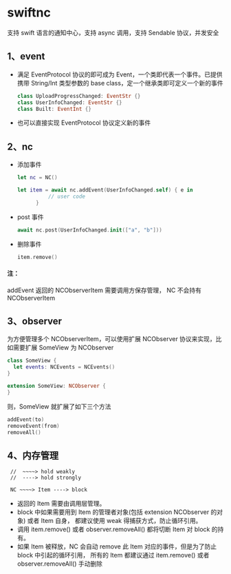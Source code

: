 # swiftnc
支持 swift 语言的通知中心，支持 async 调用，支持 Sendable 协议，并发安全

## 1、event
* 满足 EventProtocol 协议的即可成为 Event，一个类即代表一个事件。已提供携带 String/Int 类型参数的 base class，定一个继承类即可定义一个新的事件
	```swift
  class UploadProgressChanged: EventStr {}
  class UserInfoChanged: EventStr {}
  class Built: EventInt {}
  ```
  
* 也可以直接实现 EventProtocol 协议定义新的事件

## 2、nc
* 添加事件   
  ```swift
  let nc = NC()
  
  let item = await nc.addEvent(UserInfoChanged.self) { e in
			// user code
		}
  ```
  
* post 事件
  ```swift
  await nc.post(UserInfoChanged.init(["a", "b"]))
  ```
  
* 删除事件
  ```swift
  item.remove()
  ```

#### 注：
addEvent 返回的 NCObserverItem 需要调用方保存管理，
NC 不会持有 NCObserverItem

## 3、observer
为方便管理多个 NCObserverItem，可以使用扩展 NCObserver 协议来实现，比如需要扩展 SomeView 为 NCObserver
  ```swift
  class SomeView {
    let events: NCEvents = NCEvents()
  }

  extension SomeView: NCObserver {
  }
  ```

则，SomeView 就扩展了如下三个方法
  ```swift
  addEvent(to)
  removeEvent(from)
  removeAll()
  ```

## 4、内存管理
  ```
   //  ~~~~> hold weakly
   //  ----> hold strongly 
  
   NC ~~~~> Item ----> block
  ```
* 返回的 Item 需要由调用层管理。
* block 中如果需要用到 Item 的管理者对象(包括 extension NCObserver 的对象) 或者 Item 自身，
都建议使用 weak 得捕获方式，防止循环引用。
* 调用 item.remove() 或者 observer.removeAll() 都将切断 Item 对 block 的持有。
* 如果 Item 被释放，NC 会自动 remove 此 Item 对应的事件，但是为了防止 block 中引起的循环引用，
所有的 Item 都建议通过 item.remove() 或者 observer.removeAll() 手动删除
